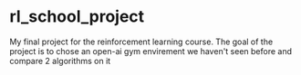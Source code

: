 # rl_school_project
My final project for the reinforcement learning course. The goal of the project is to chose an open-ai gym envirement we haven't seen before and compare 2 algorithms on it
